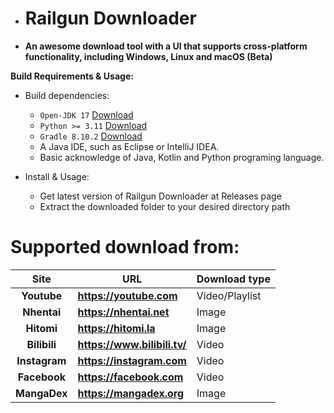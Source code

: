 * # Railgun Downloader
* **An awesome download tool with a UI that supports cross-platform functionality, including Windows, Linux and macOS (Beta)**

**Build Requirements & Usage:**

- Build dependencies:
  - `Open-JDK 17` [Download](https://jdk.java.net/)
  - `Python >= 3.11` [Download](https://www.python.org/downloads/)
  - `Gradle 8.10.2` [Download](https://gradle.org/install/)
  - A Java IDE, such as Eclipse or IntelliJ IDEA.
  - Basic acknowledge of Java, Kotlin and Python programing language.


- Install & Usage:
  - Get latest version of Railgun Downloader at Releases page
  - Extract the downloaded folder to your desired directory path
  
# Supported download from:
|     Site      | URL                          | Download type  |
|:-------------:|------------------------------|----------------|
|  **Youtube**  | **https://youtube.com**      | Video/Playlist |
 |  **Nhentai**  | **https://nhentai.net**      | Image          |
  |  **Hitomi**   | **https://hitomi.la**        | Image          |
| **Bilibili**  | **https://www.bilibili.tv/** | Video          |
| **Instagram** | **https://instagram.com**    | Video          |
| **Facebook**  | **https://facebook.com**     | Video          |
| **MangaDex**  | **https://mangadex.org**     | Image          |
